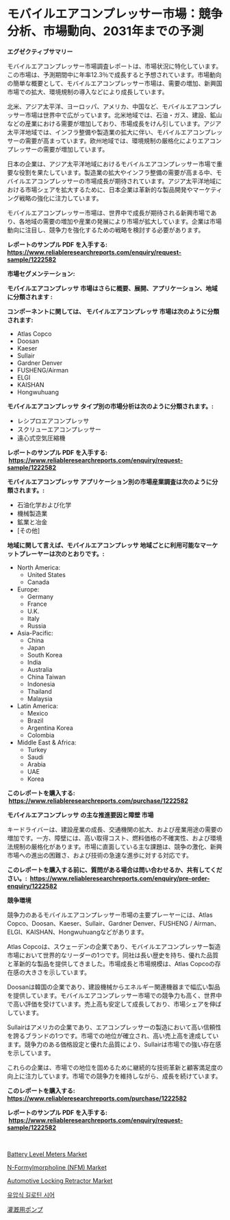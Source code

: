 <p><h1>モバイルエアコンプレッサー市場：競争分析、市場動向、2031年までの予測</h1></p><p><strong>エグゼクティブサマリー</strong></p>
<p><p>モバイルエアコンプレッサー市場調査レポートは、市場状況に特化しています。この市場は、予測期間中に年率12.3％で成長すると予想されています。市場動向の簡単な概要として、モバイルエアコンプレッサー市場は、需要の増加、新興国市場での拡大、環境規制の導入などにより成長しています。</p><p>北米、アジア太平洋、ヨーロッパ、アメリカ、中国など、モバイルエアコンプレッサー市場は世界中で広がっています。北米地域では、石油・ガス、建設、鉱山などの産業における需要が増加しており、市場成長をけん引しています。アジア太平洋地域では、インフラ整備や製造業の拡大に伴い、モバイルエアコンプレッサーの需要が高まっています。欧州地域では、環境規制の厳格化によりエアコンプレッサーの需要が増加しています。</p><p>日本の企業は、アジア太平洋地域におけるモバイルエアコンプレッサー市場で重要な役割を果たしています。製造業の拡大やインフラ整備の需要が高まる中、モバイルエアコンプレッサーの市場成長が期待されています。アジア太平洋地域における市場シェアを拡大するために、日本企業は革新的な製品開発やマーケティング戦略の強化に注力しています。</p><p>モバイルエアコンプレッサー市場は、世界中で成長が期待される新興市場であり、各地域の需要の増加や産業の発展により市場が拡大しています。企業は市場動向に注目し、競争力を強化するための戦略を検討する必要があります。</p></p>
<p><strong>レポートのサンプル PDF を入手する: <a href="https://www.reliableresearchreports.com/enquiry/request-sample/1222582">https://www.reliableresearchreports.com/enquiry/request-sample/1222582</a></strong></p>
<p><strong>市場セグメンテーション:</strong></p>
<p><strong> モバイルエアコンプレッサ 市場はさらに概要、展開、アプリケーション、地域に分類されます :</strong></p>
<p><strong>コンポーネントに関しては、 モバイルエアコンプレッサ 市場は次のように分類されます: &nbsp;</strong></p>
<p><ul><li>Atlas Copco</li><li>Doosan</li><li>Kaeser</li><li>Sullair</li><li>Gardner Denver</li><li>FUSHENG/Airman</li><li>ELGI</li><li>KAISHAN</li><li>Hongwuhuang</li></ul></p>
<p><strong> モバイルエアコンプレッサ タイプ別の市場分析は次のように分類されます。:</strong></p>
<p><ul><li>レシプロエアコンプレッサ</li><li>スクリューエアコンプレッサー</li><li>遠心式空気圧縮機</li></ul></p>
<p><strong>レポートのサンプル PDF を入手する: &nbsp;<a href="https://www.reliableresearchreports.com/enquiry/request-sample/1222582">https://www.reliableresearchreports.com/enquiry/request-sample/1222582</a></strong></p>
<p><strong> モバイルエアコンプレッサ アプリケーション別の市場産業調査は次のように分類されます。:</strong></p>
<p><ul><li>石油化学および化学</li><li>機械製造業</li><li>鉱業と冶金</li><li>[その他]</li></ul></p>
<p><strong>地域に関して言えば、モバイルエアコンプレッサ 地域ごとに利用可能なマーケットプレーヤーは次のとおりです。:</strong></p>
<p><ul>
    <li>
        North America:
        <ul>
            <li>United States</li>
            <li>Canada</li>
        </ul>
    </li>
    <li>
        Europe:
        <ul>
            <li>Germany</li>
            <li>France</li>
            <li>U.K.</li>
            <li>Italy</li>
            <li>Russia</li>
        </ul>
    </li>
    <li>
        Asia-Pacific:
        <ul>
            <li>China</li>
            <li>Japan</li>
            <li>South Korea</li>
            <li>India</li>
            <li>Australia</li>
            <li>China Taiwan</li>
            <li>Indonesia</li>
            <li>Thailand</li>
            <li>Malaysia</li>
        </ul>
    </li>
    <li>
        Latin America:
        <ul>
            <li>Mexico</li>
            <li>Brazil</li>
            <li>Argentina Korea</li>
            <li>Colombia</li>
        </ul>
    </li>
    <li>
        Middle East & Africa:
        <ul>
            <li>Turkey</li>
            <li>Saudi</li>
            <li>Arabia</li>
            <li>UAE</li>
            <li>Korea</li>
        </ul>
    </li>
    </ul></p>
<p><strong>このレポートを購入する: &nbsp;<a href="https://www.reliableresearchreports.com/purchase/1222582">https://www.reliableresearchreports.com/purchase/1222582</a></strong></p>
<p><strong>モバイルエアコンプレッサ の主な推進要因と障壁 市場</strong></p>
<p><p>キードライバーは、建設産業の成長、交通機関の拡大、および産業用途の需要の増加です。一方、障壁には、高い取得コスト、燃料価格の不確実性、および環境法規制の厳格化があります。市場に直面している主な課題は、競争の激化、新興市場への進出の困難さ、および技術の急速な進歩に対する対応です。</p></p>
<p><strong>このレポートを購入する前に、質問がある場合は問い合わせるか、共有してください。:&nbsp; <a href="https://www.reliableresearchreports.com/enquiry/pre-order-enquiry/1222582">https://www.reliableresearchreports.com/enquiry/pre-order-enquiry/1222582</a></strong></p>
<p><strong>競争環境</strong></p>
<p><p>競争力のあるモバイルエアコンプレッサー市場の主要プレーヤーには、Atlas Copco、Doosan、Kaeser、Sullair、Gardner Denver、FUSHENG / Airman、ELGI、KAISHAN、Hongwuhuangなどがあります。</p><p>Atlas Copcoは、スウェーデンの企業であり、モバイルエアコンプレッサー製造市場において世界的なリーダーの1つです。同社は長い歴史を持ち、優れた品質と革新的な製品を提供してきました。市場成長と市場規模は、Atlas Copcoの存在感の大きさを示しています。</p><p>Doosanは韓国の企業であり、建設機械からエネルギー関連機器まで幅広い製品を提供しています。モバイルエアコンプレッサー市場での競争力も高く、世界中で高い評価を受けています。売上高も安定して成長しており、市場シェアを伸ばしています。</p><p>Sullairはアメリカの企業であり、エアコンプレッサーの製造において高い信頼性を誇るブランドの1つです。市場での地位が確立され、高い売上高を達成しています。競争力のある価格設定と優れた品質により、Sullairは市場での強い存在感を示しています。</p><p>これらの企業は、市場での地位を固めるために継続的な技術革新と顧客満足度の向上に注力しています。市場での競争力を維持しながら、成長を続けています。</p></p>
<p><strong>このレポートを購入する: &nbsp; <a href="https://www.reliableresearchreports.com/purchase/1222582">https://www.reliableresearchreports.com/purchase/1222582</a></strong></p>
<p><strong>レポートのサンプル PDF を入手する: &nbsp;<a href="https://www.reliableresearchreports.com/enquiry/request-sample/1222582">https://www.reliableresearchreports.com/enquiry/request-sample/1222582</a></strong><strong></strong></p>
<p>&nbsp;</p>
<p><p><a href="https://github.com/julyju69/Market-Research-Report-List-2/blob/main/battery-level-meters-market.md">Battery Level Meters Market</a></p><p><a href="https://www.linkedin.com/pulse/n-formylmorpholine-nfm-market-size-global-industry-overview-ngz5f?trackingId=efPQ2gkbX6z1DasFJ2L1bA%3D%3D">N-Formylmorpholine (NFM) Market</a></p><p><a href="https://issuu.com/reportprime-2/docs/automotive-locking-retractor-market-size-2030.pptx">Automotive Locking Retractor Market</a></p><p><a href="https://github.com/Howaoole34545/Market-Research-Report-List-1/blob/main/981173914412.md">유압식 길로틴 시어</a></p><p><a href="https://github.com/CloydAbbott2023/Market-Research-Report-List-1/blob/main/454484715748.md">灌漑用ポンプ</a></p></p>
